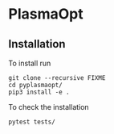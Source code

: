 # PlasmaOpt

## Installation

To install run

    git clone --recursive FIXME
    cd pyplasmaopt/
    pip3 install -e .

To check the installation

    pytest tests/
